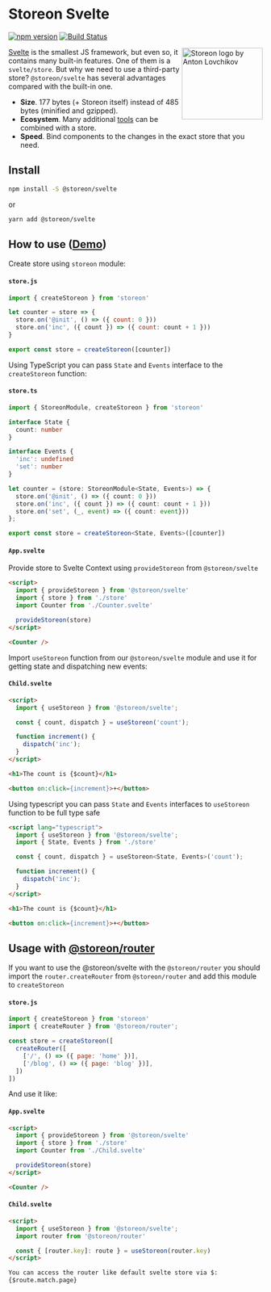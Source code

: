 # Storeon Svelte

[![npm version](https://badge.fury.io/js/%40storeon%2Fsvelte.svg)](https://www.npmjs.com/package/@storeon/svelte)
[![Build Status](https://travis-ci.org/storeon/svelte.svg?branch=master)](https://travis-ci.org/storeon/svelte)


<img src="https://storeon.github.io/storeon/logo.svg" align="right" alt="Storeon logo by Anton Lovchikov" width="160" height="142">

[Svelte] is the smallest JS framework, but even so, it contains many built-in features. One of them is a `svelte/store`. But why we need to use a third-party store? `@storeon/svelte` has several advantages compared with the built-in one.

- **Size**. 177 bytes (+ Storeon itself) instead of 485 bytes (minified and gzipped).
- **Ecosystem**. Many additional [tools] can be combined with a store.
- **Speed**. Bind components to the changes in the exact store that you need.

[storeon]: https://github.com/storeon/storeon
[tools]: https://github.com/storeon/storeon#tools
[svelte]: https://github.com/sveltejs/svelte
[size limit]: https://github.com/ai/size-limit
[demo]: https://codesandbox.io/s/admiring-beaver-edi8m
[article]: https://evilmartians.com/chronicles/storeon-redux-in-173-bytes

## Install
```sh
npm install -S @storeon/svelte
```
or
```sh
yarn add @storeon/svelte
```
## How to use ([Demo])

Create store using `storeon` module:

#### `store.js`

```javascript
import { createStoreon } from 'storeon'

let counter = store => {
  store.on('@init', () => ({ count: 0 }))
  store.on('inc', ({ count }) => ({ count: count + 1 }))
}

export const store = createStoreon([counter])
```

Using TypeScript you can pass `State` and `Events` interface to the `createStoreon` function:

#### `store.ts`

```typescript
import { StoreonModule, createStoreon } from 'storeon'

interface State {
  count: number
}

interface Events {
  'inc': undefined
  'set': number
}

let counter = (store: StoreonModule<State, Events>) => {
  store.on('@init', () => ({ count: 0 }))
  store.on('inc', ({ count }) => ({ count: count + 1 }))
  store.on('set', (_, event) => ({ count: event}))
};

export const store = createStoreon<State, Events>([counter])
```

#### `App.svelte`

Provide store to Svelte Context using `provideStoreon` from `@storeon/svelte`

```html
<script>
  import { provideStoreon } from '@storeon/svelte'
  import { store } from './store'
  import Counter from './Counter.svelte'

  provideStoreon(store)
</script>

<Counter />
```

Import `useStoreon` function from our `@storeon/svelte` module and use it for getting state and dispatching new events:

#### `Child.svelte`

```html
<script>
  import { useStoreon } from '@storeon/svelte';

  const { count, dispatch } = useStoreon('count');

  function increment() {
    dispatch('inc');
  }
</script>

<h1>The count is {$count}</h1>

<button on:click={increment}>+</button>
```
Using typescript you can pass `State` and `Events` interfaces to `useStoreon` function to be full type safe
```html
<script lang="typescript">
  import { useStoreon } from '@storeon/svelte';
  import { State, Events } from './store'

  const { count, dispatch } = useStoreon<State, Events>('count');

  function increment() {
    dispatch('inc');
  }
</script>

<h1>The count is {$count}</h1>

<button on:click={increment}>+</button>
```

## Usage with [@storeon/router](https://github.com/storeon/router)
If you want to use the @storeon/svelte with the `@storeon/router` you should import the `router.createRouter` from `@storeon/router` and add this module to `createStoreon`

#### `store.js`
```js
import { createStoreon } from 'storeon'
import { createRouter } from '@storeon/router';

const store = createStoreon([
  createRouter([
    ['/', () => ({ page: 'home' })],
    ['/blog', () => ({ page: 'blog' })],
  ])
])
```

And use it like:
#### `App.svelte`
```html
<script>
  import { provideStoreon } from '@storeon/svelte'
  import { store } from './store'
  import Counter from './Child.svelte'

  provideStoreon(store)
</script>

<Counter />
```
#### `Child.svelte`
```html
<script>
  import { useStoreon } from '@storeon/svelte';
  import router from '@storeon/router'

  const { [router.key]: route } = useStoreon(router.key)
</script>

You can access the router like default svelte store via $:
{$route.match.page}
```
